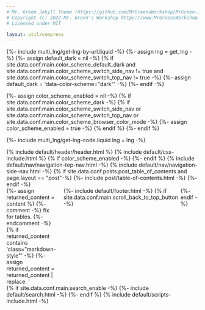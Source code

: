 ```yaml
---
# Mr. Green Jekyll Theme (https://github.com/MrGreensWorkshop/MrGreen-JekyllTheme)
# Copyright (c) 2022 Mr. Green's Workshop https://www.MrGreensWorkshop.com
# Licensed under MIT

layout: util/compress
---
```

{%- include multi_lng/get-lng-by-url.liquid -%}
{%- assign lng = get_lng -%}
{%- assign default_dark = nil -%}
{% if site.data.conf.main.color_scheme_default_dark
  and site.data.conf.main.color_scheme_switch_side_nav != true
  and site.data.conf.main.color_scheme_switch_top_nav != true -%}
  {%- assign default_dark = 'data-color-scheme="dark"' -%}
{%- endif -%}

{%- assign color_scheme_enabled = nil -%}
{% if site.data.conf.main.color_scheme_dark -%}
  {% if site.data.conf.main.color_scheme_switch_side_nav
    or site.data.conf.main.color_scheme_switch_top_nav
    or site.data.conf.main.color_scheme_browser_color_mode -%}
    {%- assign color_scheme_enabled = true -%}
  {% endif %}
{%- endif %}

{%- include multi_lng/get-lng-code.liquid lng = lng -%}

<!DOCTYPE html>
<html lang="{{ lng_code }}">
  <head>
    {% include default/header/header.html %}
    {% include default/css-include.html %}
  </head>

  <body {{ default_dark }}>
    {% if color_scheme_enabled -%}
      <script src="{{ site.baseurl }}/assets/js/color-scheme-attr-init.js" data-mode="{{ site.data.conf.main.color_scheme_default_dark }}"></script>
    {%- endif %}
    {% include default/nav/navigation-top-nav.html -%}
    {% include default/nav/navigation-side-nav.html -%}
    {% if site.data.conf.posts.post_table_of_contents and page.layout == "post"-%}
      {%- include post/table-of-contents.html -%}
    {%- endif -%}
    <div id="main-wrapper" style="display: flex;">
      <div class="main-container" style="flex: 1; margin-right: 20px;">
        {%- assign returned_content = content %}
        {%- comment -%} fix for tables. {%- endcomment -%}
        {% if returned_content contains 'class="markdown-style"' -%}
          {%- assign returned_content = returned_content | replace: '<table', '<table class="table table-striped"' -%}
        {%- endif %}
        {%- comment -%} image path converter and lazy loader and viewer options. {%- endcomment -%}
        {% include default/img/img-path-converter.liquid content=returned_content layout=page.layout -%}
        {{ img_path_converter_out }}
        {%-comment-%} don't add anything here. If you want to add, check :last-child css selector for page bottom spacing. {%-endcomment-%}
        <ins class="adsbygoogle"
             style="display:block"
             data-ad-client="ca-pub-2007216448786117"
             data-ad-slot="8053884912"
             data-ad-format="auto"
             data-full-width-responsive="true"></ins>
        <script>
             (adsbygoogle = window.adsbygoogle || []).push({});
        </script>
      </div>
      <div class="adsense-container" style="flex: 1; margin-left: auto; max-width:600px">
        <div style="display: flex; flex-direction: column; gap: 10px; height: 100%;">
          <ins class="adsbygoogle"
                style="position: sticky; top: 20px; display:block;"
               data-ad-client="ca-pub-2007216448786117"
               data-ad-slot="7654258229"
               data-ad-format="auto"
               data-full-width-responsive="true"></ins>
          <script>
               (adsbygoogle = window.adsbygoogle || []).push({});
          </script>
          <ins class="adsbygoogle"
              style="position: sticky; top: 20px; display:block;"
               data-ad-client="ca-pub-2007216448786117"
               data-ad-slot="7654258229"
               data-ad-format="auto"
               data-full-width-responsive="true"></ins>
          <script>
               (adsbygoogle = window.adsbygoogle || []).push({});
          </script>
        </div>
      </div>
          <script>
              if (window.innerWidth <= 767) {
                var ads = document.querySelectorAll('.adsense-container');
                ads.forEach(function(ad) {
                  ad.style.display = 'none';
                });
              }
          </script>
      {%- include default/footer.html -%}
      {% if site.data.conf.main.scroll_back_to_top_button -%}
      <div class="scroll-to-top-container">
        <a id="scroll-to-top" href="#main-wrapper" class="hover-effect"><i class="fa fa-angle-up"></i></a>
      </div>
      {%- endif -%}
    </div>
    {% if site.data.conf.main.search_enable -%}
      {%- include default/search.html -%}
    {%- endif %}
    {% include default/scripts-include.html -%}
  </body>
</html>
